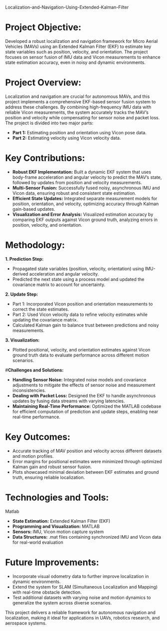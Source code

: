 Localization-and-Navigation-Using-Extended-Kalman-Filter

# **Project Objective:**

Developed a robust localization and navigation framework for Micro Aerial Vehicles (MAVs) using an Extended Kalman Filter (EKF) to estimate key state variables such as position, velocity, and orientation. The project focuses on sensor fusion of IMU data and Vicon measurements to enhance state estimation accuracy, even in noisy and dynamic environments.

# **Project Overview:**

Localization and navigation are crucial for autonomous MAVs, and this project implements a comprehensive EKF-based sensor fusion system to address these challenges. By combining high-frequency IMU data with reliable Vicon measurements, the system accurately tracks the MAV’s position and velocity while compensating for sensor noise and packet loss. The project is divided into two major parts:

- **Part 1:** Estimating position and orientation using Vicon pose data.
- **Part 2:** Estimating velocity using Vicon velocity data.

# **Key Contributions:**

- **Robust EKF Implementation:** Built a dynamic EKF system that uses body-frame acceleration and angular velocity to predict the MAV’s state, followed by updates from position and velocity measurements.
- **Multi-Sensor Fusion:** Successfully fused noisy, asynchronous IMU and Vicon data, ensuring robust and consistent state estimation.
- **Efficient State Updates:** Integrated separate measurement models for position, orientation, and velocity, optimizing accuracy through Kalman gain-based updates.
- **Visualization and Error Analysis:** Visualized estimation accuracy by comparing EKF outputs against Vicon ground truth, analyzing errors in position, velocity, and orientation.

# **Methodology:**

**1. Prediction Step:**

- Propagated state variables (position, velocity, orientation) using IMU-derived acceleration and angular velocity.
- Predicted the next state using a process model and updated the covariance matrix to account for uncertainty.

**2. Update Step:**

- Part 1: Incorporated Vicon position and orientation measurements to correct the state estimates.
- Part 2: Used Vicon velocity data to refine velocity estimates while updating the covariance matrix.
- Calculated Kalman gain to balance trust between predictions and noisy measurements.

**3. Visualization:**

- Plotted positional, velocity, and orientation estimates against Vicon ground truth data to evaluate performance across different motion scenarios.

#**Challenges and Solutions:**

- **Handling Sensor Noise:** Integrated noise models and covariance adjustments to mitigate the effects of sensor noise and measurement inconsistencies.
- **Dealing with Packet Loss:** Designed the EKF to handle asynchronous updates by fusing data streams with varying latencies.
- **Maintaining Real-Time Performance:** Optimized the MATLAB codebase for efficient computation of prediction and update steps, enabling near real-time performance.

# **Key Outcomes:**

- Accurate tracking of MAV position and velocity across different datasets and motion profiles.
- Error margins for positional estimates were minimized through optimized Kalman gain and robust sensor fusion.
- Plots showcased minimal deviation between EKF estimates and ground truth, ensuring reliable localization.

# **Technologies and Tools:**

Matlab

- **State Estimation:** Extended Kalman Filter (EKF)
- **Programming and Visualization:** MATLAB
- **Sensors:** IMU, Vicon motion capture system
- **Data Structures:** .mat files containing synchronized IMU and Vicon data for real-world evaluation

# **Future Improvements:**

- Incorporate visual odometry data to further improve localization in dynamic environments.
- Extend the system for SLAM (Simultaneous Localization and Mapping) with real-time obstacle detection.
- Test additional datasets with varying noise and motion dynamics to generalize the system across diverse scenarios.

This project delivers a reliable framework for autonomous navigation and localization, making it ideal for applications in UAVs, robotics research, and aerospace systems.
